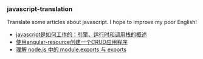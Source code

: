 ### javascript-translation

Translate some articles about javascript. I hope to improve my poor English!

* [javascript是如何工作的：引擎、运行时和调用栈的概述](https://github.com/silence717/javascript-translation/blob/master/javascript/javascript%E6%98%AF%E5%A6%82%E4%BD%95%E5%B7%A5%E4%BD%9C%E7%9A%84%EF%BC%9A%E5%BC%95%E6%93%8E%E3%80%81%E8%BF%90%E8%A1%8C%E6%97%B6%E5%92%8C%E8%B0%83%E7%94%A8%E6%A0%88%E7%9A%84%E6%A6%82%E8%BF%B0.md)
* [使用angular-resource创建一个CRUD应用程序](https://github.com/silence717/javascript-translation/blob/master/angular/creating-crud-app-minutes-angulars-resource.md)
* [理解 node.js 中的 module.exports 与 exports](https://github.com/silence717/javascript-translation/blob/master/javascript/understanding-module-exports-exports-node-js.md)